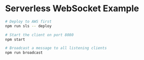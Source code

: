 # Serverless WebSocket Example

```sh
# Deploy to AWS first
npm run sls -- deploy

# Start the client on port 8080
npm start

# Broadcast a message to all listening clients
npm run broadcast
```
